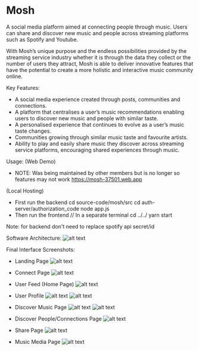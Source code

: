 # Mosh

A social media platform aimed at connecting people through music. Users can share and discover new music and people across streaming platforms such as Spotify and Youtube.

With Mosh’s unique purpose and the endless possibilities provided by the streaming service
industry whether it is through the data they collect or the number of users they attract, Mosh is
able to deliver innovative features that have the potential to create a more holistic and
interactive music community online.

Key Features:
- A social media experience created through posts, communities and connections.
- A platform that centralises a user’s music recommendations enabling users to discover
new music and people with similar taste.
- A personalised experience that continues to evolve as a user’s music taste changes.
- Communities growing through similar music taste and favourite artists.
- Ability to play and easily share music they discover across streaming service platforms,
encouraging shared experiences through music.

Usage: 
(Web Demo)
- NOTE: Was being maintained by other members but is no longer so features may not work
https://mosh-37501.web.app

(Local Hosting)
- First run the backend
cd source-code/mosh/src
cd auth-server/authorization_code
node app.js
- Then run the frontend
// In a separate terminal
cd ../../
yarn start

Note: for backend don't need to replace spotify api secret/id

Software Architecture:
![alt text](images/image-0.png)


Final Interface Screenshots:
- Landing Page
![alt text](images/image-1.png)

- Connect Page
![alt text](images/image-2.png)

- User Feed (Home Page)
![alt text](images/image-3.png)

- User Profile
![alt text](images/image-4.png)
![alt text](images/image-5.png)

- Discover Music Page
![alt text](images/image-6.png)
![alt text](images/image-10.png)

- Discover People/Connections Page
![alt text](images/image-7.png)

- Share Page
![alt text](images/image-8.png)

- Music Media Page
![alt text](images/image-9.png)
